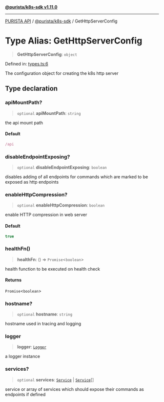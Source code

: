 [**@purista/k8s-sdk v1.11.0**](../README.md)

***

[PURISTA API](../../../packages.md) / [@purista/k8s-sdk](../README.md) / GetHttpServerConfig

# Type Alias: GetHttpServerConfig

> **GetHttpServerConfig**: `object`

Defined in: [types.ts:6](https://github.com/puristajs/purista/blob/master/packages/k8s-sdk/src/types.ts#L6)

The configuration object for creating the k8s http server

## Type declaration

### apiMountPath?

> `optional` **apiMountPath**: `string`

the api mount path

#### Default

```ts
/api
```

### disableEndpointExposing?

> `optional` **disableEndpointExposing**: `boolean`

disables adding of all  endpoints for commands which are marked to be exposed as http endpoints

### enableHttpCompression?

> `optional` **enableHttpCompression**: `boolean`

enable HTTP compression in web server

#### Default

```ts
true
```

### healthFn()

> **healthFn**: () => `Promise`\<`boolean`\>

health function to be executed on health check

#### Returns

`Promise`\<`boolean`\>

### hostname?

> `optional` **hostname**: `string`

hostname used in tracing and logging

### logger

> **logger**: [`Logger`](../../core/classes/Logger.md)

a logger instance

### services?

> `optional` **services**: [`Service`](../../core/classes/Service.md) \| [`Service`](../../core/classes/Service.md)[]

service or array of services which should expose their commands as endpoints if defined
